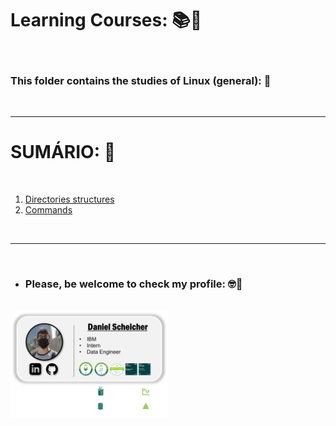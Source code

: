 # **Learning Courses:** :books::brain:

<br>

### This folder contains the studies of **Linux** (general): :penguin:

<br>

***

# **SUMÁRIO:** :round_pushpin:

<br>

1. [Directories structures](./1-directories-structure/)
2. [Commands](./2-commands/)

<br>

***

<br>

- ### **Please, be welcome to check my profile:** :nerd_face::handshake:

<br>

<a href="https://github.com/DanScherr">
    <img src="./../../images/the-end-img.png" width="50%">
</a>
